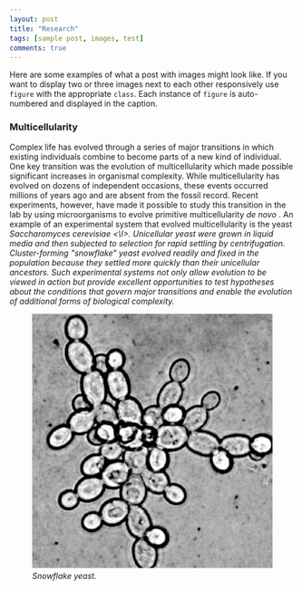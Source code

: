 ```yaml
---
layout: post
title: "Research"
tags: [sample post, images, test]
comments: true
---
```


Here are some examples of what a post with images might look like. If you want to display two or three images next to each other responsively use `figure` with the appropriate `class`. Each instance of `figure` is auto-numbered and displayed in the caption.

### Multicellularity
Complex life has evolved through a series of major transitions in which existing individuals combine to become parts of a new kind of individual. One key transition was the evolution of multicellularity which made possible significant increases in organismal complexity. While multicellularity has evolved on dozens of independent occasions, these events occurred millions of years ago and are absent from the fossil record. Recent experiments, however, have made it possible to study this transition in the lab by using microorganisms to evolve primitive multicellularity <I> de novo </I>. An example of an experimental system that evolved multicellularity is the yeast <I> Saccharomyces cerevisiae <\I>.  Unicellular yeast were grown in liquid media and then subjected to selection for rapid settling by centrifugation. Cluster-forming "snowflake" yeast evolved readily and fixed in the population because they settled more quickly than their unicellular ancestors. Such experimental systems not only allow evolution to be viewed in action but provide excellent opportunities to test hypotheses about the conditions that govern major transitions and enable the evolution of additional forms of biological complexity. 

<figure>
<a href="/images/snow.jpg"><img src="/images/snow.jpg"></a>
<figcaption> Snowflake yeast.</figcaption>
</figure>



